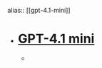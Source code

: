 alias:: [[gpt-4.1-mini]]

- # [GPT-4.1 mini](https://platform.openai.com/docs/models/gpt-4.1-mini)
	-